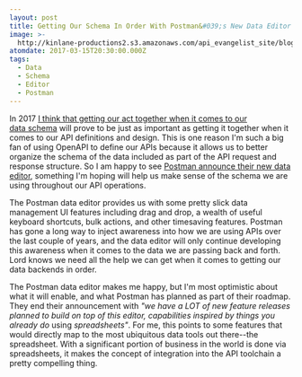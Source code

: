 ```yaml
---
layout: post
title: Getting Our Schema In Order With Postman&#039;s New Data Editor
image: >-
  http://kinlane-productions2.s3.amazonaws.com/api_evangelist_site/blog/dataeditor.gif,qx38712.pagespeed.ce.jrrfqkxj5z.gif
atomdate: 2017-03-15T20:30:00.000Z
tags:
  - Data
  - Schema
  - Editor
  - Postman
---
```

In 2017 [I think that getting our act together when it comes to our data schema](http://apievangelist.com/2017/01/10/hoping-schema-becomes-just-as-important-as-api-definitions-in-2017/) will prove to be just as important as getting it together when it comes to our API definitions and design. This is one reason I'm such a big fan of using OpenAPI to define our APIs because it allows us to better organize the schema of the data included as part of the API request and response structure. So I am happy to see [Postman announce their new data editor](http://blog.getpostman.com/2017/02/28/introducing-the-new-data-editor/), something I'm hoping will help us make sense of the schema we are using throughout our API operations.

The Postman data editor provides us with some pretty slick data management UI features including drag and drop, a wealth of useful keyboard shortcuts, bulk actions, and other timesaving features. Postman has gone a long way to inject awareness into how we are using APIs over the last couple of years, and the data editor will only continue developing this awareness when it comes to the data we are passing back and forth. Lord knows we need all the help we can get when it comes to getting our data backends in order.

The Postman data editor makes me happy, but I'm most optimistic about what it will enable, and what Postman has planned as part of their roadmap. They end their announcement with _"we_ _have a LOT of new feature releases planned to build on top of this editor, capabilities inspired by things you already do_ using _spreadsheets"_. For me, this points to some features that would directly map to the most ubiquitous data tools out there--the spreadsheet. With a significant portion of business in the world is done via spreadsheets, it makes the concept of integration into the API toolchain a pretty compelling thing.